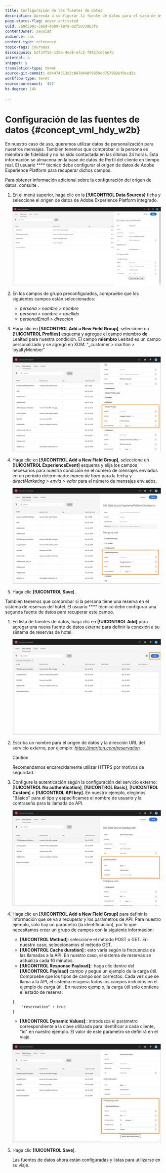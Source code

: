 ```yaml
---
title: Configuración de las fuentes de datos
description: Aprenda a configurar la fuente de datos para el caso de uso avanzado del viaje
page-status-flag: never-activated
uuid: 269d590c-5a6d-40b9-a879-02f5033863fc
contentOwner: sauviat
audience: rns
content-type: reference
topic-tags: journeys
discoiquuid: 5df34f55-135a-4ea8-afc2-f9427ce5ae7b
internal: n
snippet: y
translation-type: tm+mt
source-git-commit: eb4474313d3c0470448f9959ed757902ef0ecd2a
workflow-type: tm+mt
source-wordcount: '457'
ht-degree: 14%

---
```



# Configuración de las fuentes de datos {#concept_vml_hdy_w2b}

En nuestro caso de uso, queremos utilizar datos de personalización para nuestros mensajes. También tenemos que comprobar si la persona es miembro de fidelidad y no ha sido contactada en las últimas 24 horas. Esta información se almacena en la base de datos de Perfil del cliente en tiempo real. El usuario **** técnico debe configurar el origen de datos de Adobe Experience Platform para recuperar dichos campos.

Para obtener información adicional sobre la configuración del origen de datos, consulte [](../datasource/about-data-sources.md).

1. En el menú superior, haga clic en la **[!UICONTROL Data Sources]** ficha y seleccione el origen de datos de Adobe Experience Platform integrado.

   ![](../assets/journey23.png)

1. En los campos de grupo preconfigurados, compruebe que los siguientes campos están seleccionados:

   * _persona > nombre > nombre_
   * _persona > nombre > apellido_
   * _personalEmail > dirección_

1. Haga clic en **[!UICONTROL Add a New Field Group]**, seleccione un **[!UICONTROL Profiles]** esquema y agregue el campo miembro **de** Lealtad para nuestra condición. El campo **miembro** Lealtad es un campo personalizado y se agregó en XDM: &quot;_customer > marlton > loyaltyMember&quot;

   ![](../assets/journeyuc2_6.png)

1. Haga clic en **[!UICONTROL Add a New Field Group]**, seleccione un **[!UICONTROL ExperienceEvent]** esquema y elija los campos necesarios para nuestra condición en el número de mensajes enviados en un período determinado: _marca de hora_ para la fecha y _directMarketing > envía > valor_ para el número de mensajes enviados.

   ![](../assets/journeyuc2_7.png)

1. Haga clic **[!UICONTROL Save]**.

También tenemos que comprobar si la persona tiene una reserva en el sistema de reservas del hotel. El usuario **** técnico debe configurar una segunda fuente de datos para recuperar este campo.

1. En lista de fuentes de datos, haga clic en **[!UICONTROL Add]** para agregar una nueva fuente de datos externa para definir la conexión a su sistema de reservas de hotel.

   ![](../assets/journeyuc2_9.png)

1. Escriba un nombre para el origen de datos y la dirección URL del servicio externo, por ejemplo: _https://marlton.com/reservation_

   >[!CAUTION]
   >
   >Recomendamos encarecidamente utilizar HTTPS por motivos de seguridad.

1. Configure la autenticación según la configuración del servicio externo: **[!UICONTROL No authentication]**, **[!UICONTROL Basic]**, **[!UICONTROL Custom]** o **[!UICONTROL API key]**. En nuestro ejemplo, elegimos &quot;Básico&quot; para el tipo y especificamos el nombre de usuario y la contraseña para la llamada de API.

   ![](../assets/journeyuc2_10.png)

1. Haga clic en **[!UICONTROL Add a New Field Group]** para definir la información que se va a recuperar y los parámetros de API. Para nuestro ejemplo, solo hay un parámetro (la identificación), por lo que necesitamos crear un grupo de campos con la siguiente información:

   * **[!UICONTROL Method]**: seleccione el método POST o GET. En nuestro caso, seleccionamos el método GET.
   * **[!UICONTROL Cache duration]**:: esto varía según la frecuencia de las llamadas a la API. En nuestro caso, el sistema de reservas se actualiza cada 10 minutos.
   * **[!UICONTROL Response Payload]**:: haga clic dentro del **[!UICONTROL Payload]** campo y pegue un ejemplo de la carga útil. Compruebe que los tipos de campo son correctos. Cada vez que se llama a la API, el sistema recupera todos los campos incluidos en el ejemplo de carga útil. En nuestro ejemplo, la carga útil solo contiene el estado de reserva:

   ```
   {
       "reservation" : true
   }
   ```

   * **[!UICONTROL Dynamic Values]**:: introduzca el parámetro correspondiente a la clave utilizada para identificar a cada cliente, &quot;id&quot; en nuestro ejemplo. El valor de este parámetro se definirá en el viaje.

   ![](../assets/journeyuc2_11.png)

1. Haga clic **[!UICONTROL Save]**.

   Las fuentes de datos ahora están configuradas y listas para utilizarse en su viaje.
